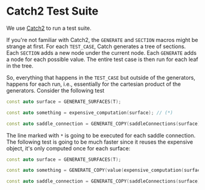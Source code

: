 # Catch2 Test Suite

We use [Catch2](https://github.com/catchorg/Catch2) to run a test suite.

If you're not familiar with Catch2, the `GENERATE` and `SECTION` macros might
be strange at first. For each `TEST_CASE`, Catch generates a tree of sections.
Each `SECTION` adds a new node under the current node. Each `GENERATE` adds a
node for each possible value. The entire test case is then run for each leaf in
the tree.

So, everything that happens in the `TEST_CASE` but outside of the generators,
happens for each run, i.e., essentially for the cartesian product of the
generators. Consider the following test

```cpp
const auto surface = GENERATE_SURFACES(T);

const auto something = expensive_computation(surface); // (*)

const auto saddle_connection = GENERATE_COPY(saddleConnections(surface));
```

The line marked with `*` is going to be executed for each saddle connection.
The following test is going to be much faster since it reuses the expensive
object, it's only computed once for each surface:

```cpp
const auto surface = GENERATE_SURFACES(T);

const auto something = GENERATE_COPY(value(expensive_computation(surface)));

const auto saddle_connection = GENERATE_COPY(saddleConnections(surface));
```
